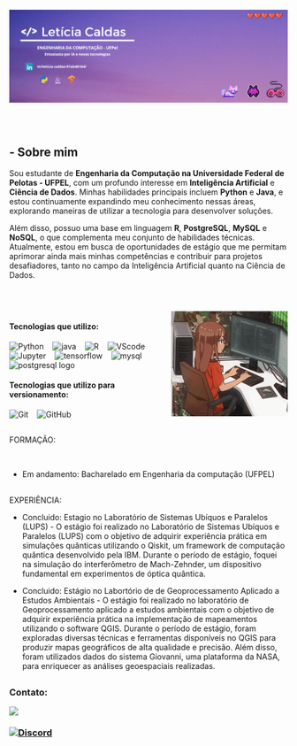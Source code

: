 <img align="center" src="capa02.png"><br>

<br>
<br>

## - Sobre mim

Sou estudante de <b> Engenharia da Computação na Universidade Federal de Pelotas - UFPEL</b>, com um profundo interesse em <b>Inteligência Artificial</b> e <b>Ciência de Dados</b>. Minhas habilidades principais incluem <b>Python</b> e <b>Java</b>, e estou continuamente expandindo meu conhecimento nessas áreas, explorando maneiras de utilizar a tecnologia para desenvolver soluções.

Além disso, possuo uma base em linguagem <b>R</b>, <b>PostgreSQL</b>, <b>MySQL</b> e <b>NoSQL</b>, o que complementa meu conjunto de habilidades técnicas. Atualmente, estou em busca de oportunidades de estágio que me permitam aprimorar ainda mais minhas competências e contribuir para projetos desafiadores, tanto no campo da Inteligência Artificial quanto na Ciência de Dados.

#

<br>
<img align="right" alt="" height="190px" src="anime1.gif"/>

#### Tecnologias que utilizo:

<div align="left">
<img src="https://cdn.jsdelivr.net/gh/devicons/devicon/icons/python/python-original.svg" height="25" alt="Python"  />
  <img width="8" />
 <img src="https://cdn.jsdelivr.net/gh/devicons/devicon/icons/java/java-original.svg" height="25" alt="java"  />
  <img width="8" /> 
 <img src="https://cdn.jsdelivr.net/gh/devicons/devicon@latest/icons/rstudio/rstudio-original.svg" height="25" alt="R" />
   <img width="8" />  
 <img src="https://cdn.jsdelivr.net/gh/devicons/devicon@latest/icons/vscode/vscode-original.svg" height="25" alt="VScode" /> 
   <img width="8" /> 
  <img src="https://cdn.jsdelivr.net/gh/devicons/devicon@latest/icons/jupyter/jupyter-original-wordmark.svg" height="25" alt="Jupyter" />
     <img width="8" />        
 <img src="https://cdn.jsdelivr.net/gh/devicons/devicon/icons/tensorflow/tensorflow-original.svg" height="25" alt="tensorflow"  />
  <img width="8" />
<img src="https://cdn.jsdelivr.net/gh/devicons/devicon/icons/mysql/mysql-original.svg" height="25" alt="mysql"  />
  <img width="8" />
<img src="https://cdn.jsdelivr.net/gh/devicons/devicon/icons/postgresql/postgresql-original.svg" height="25" alt="postgresql logo"  />
  <!-- <img width="8" />
 <img src="https://cdn.jsdelivr.net/gh/devicons/devicon/icons/docker/docker-original.svg" height="25" alt="docker logo"  /> -->
</div>

#### Tecnologias que utilizo para versionamento:
<div>
 
 <img src="https://cdn.jsdelivr.net/gh/devicons/devicon@latest/icons/git/git-plain-wordmark.svg" height = "25" alt="Git" />
    <img width="8" />     
  <img src="https://cdn.jsdelivr.net/gh/devicons/devicon@latest/icons/github/github-original-wordmark.svg" height = "25" alt="GitHub"/>
    <img width="8" />      
    
</div>


##

FORMAÇÃO:

<br>

-   Em andamento: Bacharelado em Engenharia da computação (UFPEL)

## 

EXPERIÊNCIA:
  
-   Concluido: Estagio no Laboratório de Sistemas Ubíquos e Paralelos (LUPS) - O estágio foi realizado no Laboratório de Sistemas Ubíquos e Paralelos (LUPS) com o objetivo de adquirir experiência prática em simulações quânticas utilizando o Qiskit, um framework de computação quântica desenvolvido pela IBM. Durante o período de estágio, foquei na simulação do interferômetro de Mach-Zehnder, um dispositivo fundamental em experimentos de óptica quântica.
  
-   Concluido: Estágio no Labortório de de Geoprocessamento Aplicado a Estudos Ambientais - O estágio foi realizado no laboratório de Geoprocessamento aplicado a estudos ambientais com o objetivo de adquirir experiência prática na implementação de mapeamentos utilizando o software QGIS. Durante o período de estágio, foram exploradas diversas técnicas e ferramentas disponíveis no QGIS para produzir mapas geográficos de alta qualidade e precisão. Além disso, foram utilizados dados do sistema Giovanni, uma plataforma da NASA, para enriquecer as análises geoespaciais realizadas.

##

  <h3>Contato: </p> </3>
       <a href="https://www.linkedin.com/in/let%C3%ADcia-caldas-97ab46164/" target="_blank"><img src="https://img.shields.io/badge/-LinkedIn-%230077B5?style=for-the-badge&logo=linkedin&logoColor=white" target="_blank"></a>
    
  [![Discord](https://img.shields.io/badge/Discord-7289DA?style=for-the-badge&logo=discord&logoColor=white)](https://discord.com/channels/@leticiacaldas/)
     
##

</div>


